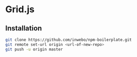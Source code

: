 # Grid.js

## Installation
```bash
git clone https://github.com/inwebo/npm-boilerplate.git
git remote set-url origin <url-of-new-repo>
git push -u origin master
```

